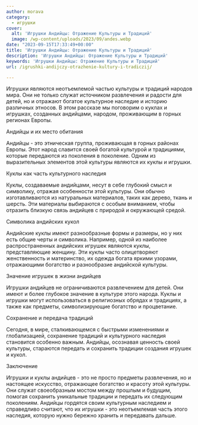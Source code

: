 ```yaml
---
author: morava
category:
  - игрушки
cover:
  alt: 'Игрушки Андийцы: Отражение Культуры и Традиций'
  image: /wp-content/uploads/2023/09/andes.webp
date: "2023-09-15T17:33:49+00:00"
title: 'Игрушки Андийцы: Отражение Культуры и Традиций'
description: 'Игрушки Андийцы: Отражение Культуры и Традиций'
keywords: 'Игрушки Андийцы: Отражение Культуры и Традиций'
url: /igrushki-andijczy-otrazhenie-kultury-i-tradiczij/

---
```

Игрушки являются неотъемлемой частью культуры и традиций народов мира. Они не только служат источником развлечения и радости для детей, но и отражают богатое культурное наследие и историю различных этносов. В этом рассказе мы поговорим о куклах и игрушках, созданных андийцами, народом, проживающим в горных регионах Европы.

Андийцы и их место обитания

Андийцы \- это этническая группа, проживающая в горных районах Европы. Этот народ славится своей богатой культурой и традициями, которые передаются из поколения в поколение. Одним из выразительных элементов этой культуры являются их куклы и игрушки.

Куклы как часть культурного наследия

Куклы, создаваемые андийцами, несут в себе глубокий смысл и символику, отражая особенности этой культуры. Они обычно изготавливаются из натуральных материалов, таких как дерево, ткань и шерсть. Эти материалы выбираются с особым вниманием, чтобы отразить близкую связь андийцев с природой и окружающей средой.

Символика андийских кукол

Андийские куклы имеют разнообразные формы и размеры, но у них есть общие черты и символика. Например, одной из наиболее распространенных андийских игрушек являются куклы, представляющие женщину. Эти куклы часто олицетворяют женственность и материнство, их одежда богата яркими узорами, отражающими богатство и разнообразие андийской культуры.

Значение игрушек в жизни андийцев

Игрушки андийцев не ограничиваются развлечением для детей. Они имеют и более глубокое значение в культуре этого народа. Куклы и игрушки могут использоваться в религиозных обрядах и традициях, а также как предметы, символизирующие богатство и процветание.

Сохранение и передача традиций

Сегодня, в мире, сталкивающемся с быстрыми изменениями и глобализацией, сохранение традиций и культурного наследия становится особенно важным. Андийцы, осознавая ценность своей культуры, стараются передать и сохранить традиции создания игрушек и кукол.

Заключение

Игрушки и куклы андийцев \- это не просто предметы развлечения, но и настоящее искусство, отражающее богатство и красоту этой культуры. Они служат своеобразным мостом между прошлым и будущим, помогая сохранить уникальные традиции и передать их следующим поколениям. Андийцы гордятся своим культурным наследием и справедливо считают, что их игрушки \- это неотъемлемая часть этого наследия, которую нужно бережно хранить и передавать дальше.
